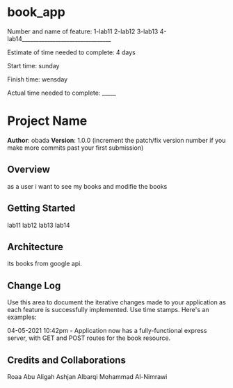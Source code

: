 # book_app
Number and name of feature: 1-lab11 2-lab12 3-lab13 4-lab14________________________________

Estimate of time needed to complete: 4 days

Start time: sunday

Finish time: wensday

Actual time needed to complete: _____

# Project Name

**Author**: obada
**Version**: 1.0.0 (increment the patch/fix version number if you make more commits past your first submission)

## Overview
as a user i want to see my books and modifie the books

## Getting Started
lab11 lab12 lab13 lab14

## Architecture
its books from google api.

## Change Log
Use this area to document the iterative changes made to your application as each feature is successfully implemented. Use time stamps. Here's an examples:


04-05-2021 10:42pm - Application now has a fully-functional express server, with GET and POST routes for the book resource.


## Credits and Collaborations

Roaa Abu Aligah
Ashjan Albarqi 
Mohammad Al-Nimrawi
